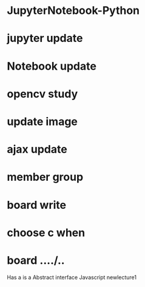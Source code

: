 # JupyterNotebook-Python
# jupyter update
# Notebook update
# opencv study
# update image
# ajax update
# member group
# board write
# choose c when 
# board ..../..
Has a is a
Abstract interface
Javascript newlecture1
